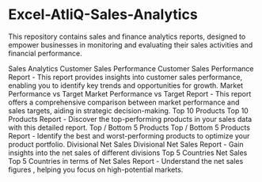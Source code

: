 # Excel-AtliQ-Sales-Analytics
This repository contains sales and finance analytics reports, designed to empower businesses in monitoring and evaluating their sales activities and financial performance.

Sales Analytics
Customer Sales Performance
Customer Sales Performance Report - This report provides insights into customer sales performance, enabling you to identify key trends and opportunities for growth.
Market Performance vs Target
Market Performance vs Target Report - This report offers a comprehensive comparison between market performance and sales targets, aiding in strategic decision-making.
Top 10 Products
Top 10 Products Report - Discover the top-performing products in your sales data with this detailed report.
Top / Bottom 5 Products
Top / Bottom 5 Products Report - Identify the best and worst-performing products to optimize your product portfolio.
Divisional Net Sales
Divisional Net Sales Report - Gain insights into the net sales of different divisions
Top 5 Countries Net Sales
Top 5 Countries in terms of Net Sales Report - Understand the net sales figures , helping you focus on high-potential markets.
